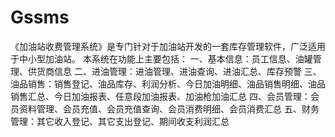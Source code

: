 # Gssms
 《加油站收费管理系统》是专门针对于加油站开发的一套库存管理软件，广泛适用于中小型加油站。 本系统在功能上主要包括： 一、基本信息：员工信息、油罐管理、供货商信息 二、进油管理：进油管理、进油查询、进油汇总、库存预警 三、油品销售：销售登记、油品库存、利润分析、今日加油明细、油品销售明细、油品销售汇总、今日加油报表、任意段加油报表、加油枪加油汇总 四、会员管理：会员资料管理、会员充值、会员充值查询、会员消费明细、会员消费汇总 五、财务管理：其它收入登记、其它支出登记、期间收支利润汇总
